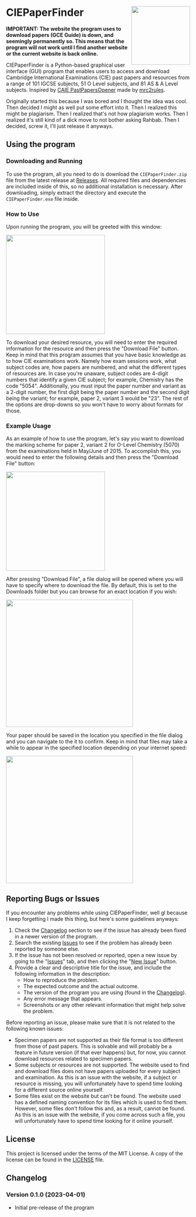 # CIEPaperFinder [<img align="right" width="160" src="https://i.postimg.cc/DZzkRQtm/README-Icon.png">](https://postimg.cc/FfwBLSFQ)

**IMPORTANT: The website the program uses to download papers (GCE Guide) is down, and seemingly permanently so. This means that the program will not work until I find another website or the current website is back online.**

CIEPaperFinder is a Python-based graphical user interface (GUI) program that enables users to access and download Cambridge International Examinations (CIE) past papers and resources from a range of 101 IGCSE subjects, 51 O Level subjects, and 81 AS & A Level subjects. Inspired by [CAIE PastPapersOpener](https://github.com/mrc2rules/CAIE_PastPapersOpener) made by [mrc2rules](https://github.com/mrc2rules).

Originally started this because I was bored and I thought the idea was cool. Then decided I might as well put some effort into it. Then I realized this might be plagiarism. Then I realized that's not how plagiarism works. Then I realized it's still kind of a dick move to not bother asking Rahbab. Then I decided, screw it, I'll just release it anyways.

## Using the program

### Downloading and Running

To use the program, all you need to do is download the `CIEPaperFinder.zip` file from the latest release at [Releases](https://github.com/Ali246801232/CIEPaperFinder/releases). All required files and dependencies are included inside of this, so no additional installation is necessary. After downloading, simply extract the directory and execute the `CIEPaperFinder.exe` file inside.

### How to Use

Upon running the program, you will be greeted with this window:

[<img src="https://i.postimg.cc/WzFR1Npv/README-Blank-Window.png" width="271">](https://postimg.cc/ZvSsfhy7)

To download your desired resource, you will need to enter the required information for the resource and then press the "Download File" button. Keep in mind that this program assumes that you have basic knowledge as to how CIE examinations work. Namely how exam sessions work, what subject codes are, how papers are numbered, and what the different types of resources are. In case you're unaware, subject codes are 4-digit numbers that identify a given CIE subject; for example, Chemistry has the code "5054". Additionally, you must input the paper number and variant as a 2-digit number, the first digit being the paper number and the second digit being the variant; for example, paper 2, variant 3 would be "23". The rest of the options are drop-downs so you won't have to worry about formats for those.

### Example Usage

As an example of how to use the program, let's say you want to download the marking scheme for paper 2, variant 2 for O-Level Chemistry (5070) from the examinations held in May/June of 2015. To accomplish this, you would need to enter the following details and then press the "Download File" button:

[<img src="https://i.postimg.cc/LX0KSYpD/README-Filled-Window.png" width="271">](https://postimg.cc/5YvkqtjQ)

After pressing "Download File", a file dialog will be opened where you will have to specify where to download the file. By default, this is set to the Downloads folder but you can browse for an exact location if you wish:

[<img src="https://i.postimg.cc/c12y5nT4/README-Save-As-Window.png" width="348">](https://postimg.cc/hhL5XhHH)

Your paper should be saved in the location you specified in the file dialog and you can navigate to the it to confirm. Keep in mind that files may take a while to appear in the specified location depending on your internet speed:

[<img src="https://i.postimg.cc/HnfqJqj7/README-Downloaded-File.png" width="348">](https://postimg.cc/FkVW8ny9)

## Reporting Bugs or Issues

If you encounter any problems while using CIEPaperFinder, well gl because I keep forgetting I made this thing, but here's some guidelines anyways:

1. Check the [Changelog](https://github.com/Ali246801232/CIEPaperFinder/blob/main/README.md#changelog) section to see if the issue has already been fixed in a newer version of the program.
2. Search the existing [Issues](https://github.com/Ali246801232/CIEPaperFinder/issues) to see if the problem has already been reported by someone else.
3. If the issue has not been resolved or reported, open a new issue by going to the "[Issues](https://github.com/Ali246801232/CIEPaperFinder/issues)" tab, and then clicking the "[New Issue](https://github.com/Ali246801232/CIEPaperFinder/issues/new/choose)" button.
4. Provide a clear and descriptive title for the issue, and include the following information in the description:
   - How to reproduce the problem.
   - The expected outcome and the actual outcome.
   - The version of the program you are using (found in the [Changelog](https://github.com/Ali246801232/CIEPaperFinder/blob/main/README.md#changelog)).
   - Any error message that appears.
   - Screenshots or any other relevant information that might help solve the problem.

Before reporting an issue, please make sure that it is not related to the following known issues:

- Specimen papers are not supported as their file format is too different from those of past papers. This is solvable and will probably be a feature in future version (if that ever happens) but, for now, you cannot download resources related to specimen papers.
- Some subjects or resources are not supported. The website used to find and download files does not have papers uploaded for every subject and examination. As this is an issue with the website, if a subject or resource is missing, you will unfortunately have to spend time looking for a different source online yourself.
- Some files exist on the website but can't be found. The website used has a defined naming convention for its files which is used to find them. However, some files don't follow this and, as a result, cannot be found. As this is an issue with the website, if you come across such a file, you will unfortunately have to spend time looking for it online yourself.

## License

This project is licensed under the terms of the MIT License. A copy of the license can be found in the [LICENSE](LICENSE) file.

## Changelog

### Version 0.1.0 (2023-04-01)
- Initial pre-release of the program
